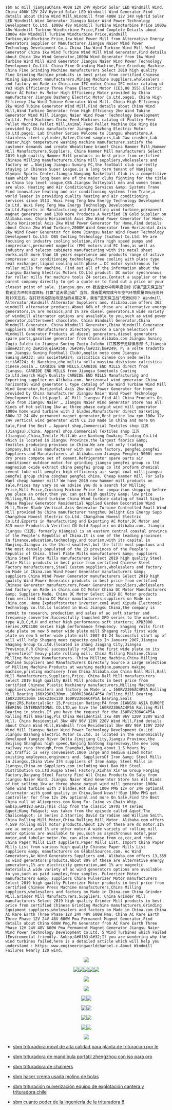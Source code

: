 
```
sbm ac mill jiangsuChina 400W 12V 24V Hybrid Solar LED Windmill Wind. China 400W 12V 24V Hybrid Solar LED Windmill Wind Generator,Find details about China Wind Mill,Windmill from 400W 12V 24V Hybrid Solar LED Windmill Wind Generator Jiangsu Naier Wind Power Technology Development Co.Ltd. 1000w 48v Windmill Turbine Windturbine Price 1000w 48v Windmill Turbine Windturbine Price,Find Complete Details about 1000w 48v Windmill Turbine Windturbine Price,Windmill Turbine,Windturbine Price,1kw Wind Power Mill from Alternative Energy Generators Supplier or Manufacturer Jiangsu Naier Wind Power Technology Development Co.… China 1kw Wind Turbine Wind Mill Wind Generator China 1kw Wind Turbine Wind Mill Wind Generator,Find details about China 1kw Wind Generator,1000W Wind Generator from 1kw Wind Turbine Wind Mill Wind Generator Jiangsu Naier Wind Power Technology Development Co.Ltd. China Fine Grinding Machine,Fine Grinding Machine. China Fine Grinding Machine manufacturers Select 2019 high quality Fine Grinding Machine products in best price from certified Chinese Mining Equipment manufacturers,Mining Machine suppliers,wholesalers and factory on Made in China.com IEC motor China IEC motor catalog of Ye3 High Efficiency Three Phase Electric Motor (IE3,80 355),Electric Motor AC Motor Hv Motor High Efficiency Motor provided by China manufacturer Jiangsu Dazhong Electric Motor Co.Ltd.page1. China High Effciency 2kw Wind Tubine Generator Wind Mill. China High Effciency 2kw Wind Tubine Generator Wind Mill,Find details about China Wind Mill,Wind Turbine Generator from High Effciency 2kw Wind Tubine Generator Wind Mill Jiangsu Naier Wind Power Technology Development Co.Ltd. Feed Machines China Feed Machines catalog of Poultry Feed Pellet Machine Pellet Mill,Animal Feed Pellet Machine Die Ring Die provided by China manufacturer Jiangsu Dazhong Electric Motor Co.Ltd.page1. Lab Crusher Series Welcome to Jiangsu Wheatstone,A stainless steel cylinder,Valve,Closed samplers,Lab Jaw crusher,Lab heater,high temperature washing machine manufacturer,satisfy the customer demands and create Wheatstone brand! China Hammer Mill,Hammer Mill Manufacturers,Suppliers. China Hammer Mill manufacturers Select 2019 high quality Hammer Mill products in best price from certified Chinese Milling manufacturers,China Mill suppliers,wholesalers and factory on … Nanjing Jiangsu Suning FC,the football club currently staying in Chinese Super League,is a long term tenant of Nanjing Olympic Sports Center.Jiangsu Nangang Basketball Club is a competitive team which has long been one of the major clubs fighting for the title in China top level league,CBA.Jiangsu Volleyball men and women teams are also. Heating and Air Conditioning Services &amp; Systems Trane Find innovative heating and air conditioning systems from Trane,a world leader in providing quality heating and air conditioning services since 1913. Wuxi Feng Teng New Energy Technology Development Co.Ltd. Wuxi Feng Teng New Energy Technology Development Co.Ltd.Experts in Manufacturing and Exporting wind turbine,permanent magnet generator and 1308 more Products.A Verified CN Gold Supplier on Alibaba.com. China Horizontal Axis 2kw Wind Power Generator for Home. China Horizontal Axis 2kw Wind Power Generator for Home,Find details about China 2kw Wind Turbine,2000W Wind Generator from Horizontal Axis 2kw Wind Power Generator for Home Jiangsu Naier Wind Power Technology Development Co.Ltd. DBS Cooling Technology (Suzhou) Co.Ltd. We are focusing on industry cooling solution,ultra high speed pumps and compressors,permanent magnetic (PM) motors and EC fans,as well as industry and telecom cabinets manufacturing with its metal sheet works.with more than 10 years experience and products range of active compressor air conditioning technology,free cooling with plate type heat exchanger,liquid cooling with phase … DC motor synchronous for roller mills for machine. Find out all of the information about the Jiangsu Dazhong Electric Motors CO.Ltd product: DC motor synchronous for roller mills for machine tools Z4 series.Contact a supplier or the parent company directly to get a quote or to find out a price or your closest point of sale. jiangsu.gov.cn 我省全力冲刺年度目标 打赢“蓝天保卫战” 我省全力冲刺年度目标 打赢“蓝天保卫战” 当前，我省距离完成今年空气环境质量目标任务只剩10天左右。在打好污染防治攻坚战的关键之年，我省“蓝天保卫战”成效如何？ Windmill Alternator,Windmill Alternator Suppliers and. Alibaba.com offers 362 windmill alternator products.About 66% of these are alternative energy generators,1% are mosaics,and 1% are diesel generators.A wide variety of windmill alternator options are available to you,such as wind power generator,bittersweet chocolate. China Windmill Generator,China Windmill Generator. China Windmill Generator,China Windmill Generator Suppliers and Manufacturers Directory Source a Large Selection of Windmill Generator Products at diesel generators,diesel generators spare parts,gasoline generator from China Alibaba.com Jiangsu Suning Zuqiu Julebu Lo Jiangsu Suning Zuqiu Julebu (江苏苏宁足球俱乐部 S,Jiāngsū Sūn&#237;ng Z&#250;qi&#250; J&#249;l&#232;b&#249; P; a volte tradotto con Jiangsu Suning Football Club),meglio noto come Jiangsu Suning,&#232; una societ&#224; calcistica cinese con sede nella citt&#224; di Nanchino,che milita nella massima divisione calcistica cinese,ossia … CARBIDE END MILLS,CARBIDE END MILLS direct from Jiangsu. CARBIDE END MILLS from Jiangsu Soodtools Coating Co.Ltd.Search High Quality CARBIDE END MILLS Manufacturing and Exporting supplier on Alibaba.com. horizontal wind generator China horizontal wind generator L type catalog of 1kw Wind Turbine Wind Mill Wind Generator,Horizontal Axis 2kw Wind Power Generator for Home provided by China manufacturer Jiangsu Naier Wind Power Technology Development Co.Ltd.page1. AC Mill Jiangsu Find All China Products On Sale from Jiangsu Naier … Jiangsu Naier Wind Generator Store has All Kinds of Hot selling 1kw ac three phase output wind mill generator 1000w home wind turbine with 3 blades,Manufacturer direct marketing 600w 12 24 48v permanent magnet generator,Best price low rpm 100w 12v 24v vertical wind generator with CE ISO made in China and more On Sale,Find the Best … Apparel shop,Commercial Textiles shop 江苏 (Jiangsu),China. Apparel shop,Commercial Textiles shop 江苏 (Jiangsu),China,Textile Mill.We are Nantong Dowking Trading Co.Ltd which is located in Jiangsu Province,the largest fabrics &amp; textiles producing province in China.We are not only trading company,but also manufacturer with our own factory. pengfei,pengfei Suppliers and Manufacturers at Alibaba.com Jiangsu Pengfei 5000t new dry press compete set of cement.Refrigerator spare parts air conditioner outdoor motor.for grinding jiangsu pengfei group co ltd magnesium oxide extract china pengfei group co ltd proform chemical cement tube mill pengfei high efficiency air swept coal mill jiangsu pengfei group china conghua pengfei china. Cheap Hammer Mill For Sale Want cheap hammer mill? We have 2019 new hammer mill products on sale.Prices may vary so we advise you do a search for Milling Price,Mill Price,Crushing Machine Price for comparison shopping before you place an order,then you can get high quality &amp; low price Milling,Mill… Wind turbine China Wind turbine catalog of Small Single Phase Maglev Generator Residential Applied Garden Decoration Wind Mill,Three Blade Vertical Axis Generator Turbine Controlled Small Wind Mill provided by China manufacturer Yangzhou Delight Eco Energy Supp Changzhou Honest Electric Co.Ltd. Changzhou Honest Electric Co.Ltd.Experts in Manufacturing and Exporting AC Motor,DC Motor and 815 more Products.A Verified CN Gold Supplier on Alibaba.com. Jiangsu Jiangsu (江苏; formerly Kiangsu) is an eastern central coastal province of the People's Republic of China.It is one of the leading provinces in finance,education,technology,and tourism,with its capital in Nanjing.Jiangsu is the third smallest,but the fifth most populous and the most densely populated of the 23 provinces of the People's Republic of China. Steel Plate Mills manufacturers &amp; suppliers China Steel Plate Mills manufacturers Select 2019 high quality Steel Plate Mills products in best price from certified Chinese Steel Factory manufacturers,Steel Custom suppliers,wholesalers and factory on Made in China.com Wind Power Generator manufacturers &amp; suppliers China Wind Power Generator manufacturers Select 2019 high quality Wind Power Generator products in best price from certified Chinese Generator manufacturers,Power Generator suppliers,wholesalers and factory on Made in China.com DC Motor China DC Motor Manufacturers &amp; Suppliers Made. China DC Motor Select 2019 DC Motor products from verified China DC Motor manufacturers,suppliers on Made in China.com. Home [xpdsoftstarter inverter.com] Wuxi Xipuda Electronic Technology co.ltd.is located in Wuxi Jiangsu China,the company is commit to research、production and sales of ac soft starter and frequency converter.Successfully launched XPD series to the market: type A,B,C,M,H and other high performance soft starters; XPD3000 series,XPD3100 series high performance frequency. Shagang rolls first wide plate on new 5 meter wide plate mill Shagang rolls first wide plate on new 5 meter wide plate mill 2007 01 24 Successful start up of mill will help Shagang meet capacity goals In January 2007,Jiangsu Shagang Group Co.Ltd.(located in Zhang Jiagang City,Jiangsu Province,P.R.China) successfully rolled the first wide plate on its “greenfield” heavy plate rolling mill. China Milling Machine,China Milling Machine Manufacturers. China Milling Machine,China Milling Machine Suppliers and Manufacturers Directory Source a Large Selection of Milling Machine Products at washing machine,pampers making machine,printing machinery from China Alibaba.com China Ball Mill,Ball Mill Manufacturers,Suppliers,Price. China Ball Mill manufacturers Select 2019 high quality Ball Mill products in best price from certified Chinese Plastic Machinery manufacturers,Milling Machine suppliers,wholesalers and factory on Made in … 160RV2306AC4P5A Rolling Mill Bearing 160X230X130mm. 160RV2306AC4P5A Rolling Mill Bearing 160X230X130mm 160x230x130 160RV2306AC4P5A bearing,Seals Type:2RS,Material:Gcr 15,Precision Rating:P4 from JIANGSU ASIA EUROPE BEARING INTERNATIONAL CO.LTD,we have the 160RV2306AC4P5A Rolling Mill Bearing in stocks.If you have the request for the 160RV2306AC4P5A Rolling Mill Bearing,Pls China Residential 3kw 48V 96V 120V 220V Wind Mill. China Residential 3kw 48V 96V 120V 220V Wind Mill,Find details about China Wind Mill,Windmill from Residential 3kw 48V 96V 120V 220V Wind Mill Jiangsu Naier Wind Power Technology Development Co.Ltd. Jiangsu Dazhong Electric Motor Co.Ltd. Is located in the economically developed Yangtze River Delta Jingjiang City,Jiangsu Province,the Beijing Shanghai high speed,Nanjing Nantong Expressway,the new long railway runs through,from Shanghai,Nanjing,about 1.5 hours by car,traffic is very convenient.1860 large and medium sized motor existing employees,engineers and. SuppliersOf Iron &amp; Steel Mills in Jiangsu,China View 374 suppliers of Iron &amp; Steel Mills in Jiangsu,China on Suppliers.com including Wuxi Bao Mit Steel Distribution Co.Ltd.Rugao Steel Factory,Xishan Xin'an Group Forging Factory,Danyang Steel Factory Find All China Products On Sale from Jiangsu Naier Wind. Jiangsu Naier Wind Generator Store has All Kinds of Hot selling 1kw ac three phase output wind mill generator 1000w home wind turbine with 3 blades,Hot sale 100w PMG 12v or 24v optional alternator with good quality in China,Good News!!!Buy 100w PMG get controller for free 12v 24v optional and more On Sale,Find the Best China null at Aliexpress.com Kung Fu: Caine vs Chain Whip &nbsp;&#0183;&#32;This clip from the classic 1970s TV series &quot;Kung Fu&quot; was taken from the episode called &quot;The Chalice&quot; in Series 2.Starring David Carradine and William Smith. China Rolling Mill Motor,China Rolling Mill Motor. Alibaba.com offers 4,589 rolling mill motor products.About 13% of these are dc motor,11% are ac motor,and 1% are other motor.A wide variety of rolling mill motor options are available to you,such as asynchronous motor,gear motor,and tubular motor.You can also choose from ce,ccc,and rohs. China Paper Mills List suppliers,Paper Mills List. Import China Paper Mills List from various high quality Chinese Paper Mills List suppliers &amp; manufacturers on GlobalSources.com. Ac Wind Generators,Ac Wind Generators Suppliers and. Alibaba.com offers 13,359 ac wind generators products.About 80% of these are alternative energy generators,1% are electricity generation,and 1% are magnetic materials.A wide variety of ac wind generators options are available to you,such as paid samples,free samples. Pulverizer Motor manufacturers &amp; suppliers China Pulverizer Motor manufacturers Select 2019 high quality Pulverizer Motor products in best price from certified Chinese Press Machine manufacturers,China Milling suppliers,wholesalers and factory on Made in China.com China Grinder Mill,Grinder Mill Manufacturers,Suppliers. China Grinder Mill manufacturers Select 2019 high quality Grinder Mill products in best price from certified Chinese Grinding Machine manufacturers,Grinding Equipment suppliers,wholesalers and factory on Made in China.com China AC Rare Earth Three Phase 12V 24V 48V 600W Pma. China AC Rare Earth Three Phase 12V 24V 48V 600W Pma Permanent Magnet Generator,Find details about China 600W Pmg,Pm Generator from AC Rare Earth Three Phase 12V 24V 48V 600W Pma Permanent Magnet Generator Jiangsu Naier Wind Power Technology Development Co.Ltd. 5 Wind Turbines which Failed (Enviromental friendly. &nbsp;&#0183;&#32;If you are wondering why the wind turbines failed,here is a detailed article which will help you understand : https: www.engineeringworldchannel.c.About Windmill Failures Nearly 120 wind. 
```

<div align="center">

<a href="https://es-crusher.shibang-china.com/github&k=sbm+ac+mill+jiangsu"><img src="https://static.shibang-china.com/es/crusher/logo.jpg"></a>

<a href="https://es-crusher.shibang-china.com/github&k=sbm+ac+mill+jiangsu"><img src="https://static.shibang-china.com/es/crusher/index.jpg"></a><a href="https://es-crusher.shibang-china.com/material.htmlgithub&k=sbm+ac+mill+jiangsu"><img src="https://static.shibang-china.com/es/crusher/material.jpg"></a><a href="https://es-crusher.shibang-china.com/application.htmlgithub&k=sbm+ac+mill+jiangsu"><img src="https://static.shibang-china.com/es/crusher/application.jpg"></a><a href="https://es-crusher.shibang-china.com/aboutus.htmlgithub&k=sbm+ac+mill+jiangsu"><img src="https://static.shibang-china.com/es/crusher/aboutus.jpg"></a><a href="https://es-crusher.shibang-china.com/contact.htmlgithub&k=sbm+ac+mill+jiangsu"><img src="https://static.shibang-china.com/es/crusher/contact.jpg"></a>

<a href="https://es-crusher.shibang-china.com/github&k=sbm+ac+mill+jiangsu"><img src="https://static.shibang-china.com/es/crusher/banner.jpg"></a>

<a href="https://swt.shibang-china.com/github&k=sbm+ac+mill+jiangsu"><img src="https://static.shibang-china.com/es/crusher/text.jpg"></a>

<a href="https://swt.shibang-china.com/github&k=sbm+ac+mill+jiangsu"><img src="https://static.shibang-china.com/es/crusher/chat.jpg"></a><a href="https://es-crusher.shibang-china.com/contact.htmlgithub&k=sbm+ac+mill+jiangsu"><img src="https://static.shibang-china.com/es/crusher/message.jpg"></a>

<a href="https://es-crusher.shibang-china.com/products/pe.htmlgithub&k=sbm+ac+mill+jiangsu"><img src="https://static.shibang-china.com/es/crusher/pe.jpg"></a><a href="https://es-crusher.shibang-china.com/products/pf.htmlgithub&k=sbm+ac+mill+jiangsu"><img src="https://static.shibang-china.com/es/crusher/pf.jpg"></a>

<a href="https://es-crusher.shibang-china.com/products/hpt.htmlgithub&k=sbm+ac+mill+jiangsu"><img src="https://static.shibang-china.com/es/crusher/hpt.jpg"></a><a href="https://es-crusher.shibang-china.com/products/vsi.htmlgithub&k=sbm+ac+mill+jiangsu"><img src="https://static.shibang-china.com/es/crusher/vsi.jpg"></a>

<a href="https://es-crusher.shibang-china.com/products/klv.htmlgithub&k=sbm+ac+mill+jiangsu"><img src="https://static.shibang-china.com/es/crusher/klv.jpg"></a><a href="https://es-crusher.shibang-china.com/products/portable.htmlgithub&k=sbm+ac+mill+jiangsu"><img src="https://static.shibang-china.com/es/crusher/portable.jpg"></a>

<a href="https://swt.shibang-china.com/github&k=sbm+ac+mill+jiangsu"><img src="https://static.shibang-china.com/es/crusher/case.jpg"></a>

</div>


* [sbm trituradora móvil de alta calidad para planta de trituración por le](sbm%20trituradora%20m%C3%B3vil%20de%20alta%20calidad%20para%20planta%20de%20trituraci%C3%B3n%20por%20le.md)

* [sbm trituradora de mandíbula portátil zhengzhou con iso para oro](sbm%20trituradora%20de%20mand%C3%ADbula%20port%C3%A1til%20zhengzhou%20con%20iso%20para%20oro.md)

* [sbm trituradora de chalmers](sbm%20trituradora%20de%20chalmers.md)

* [sbm hacer crema usada molino de bolas](sbm%20hacer%20crema%20usada%20molino%20de%20bolas.md)

* [sbm trituración pulverización equipo de explotación cantera y trituradora chile](sbm%20trituraci%C3%B3n%20pulverizaci%C3%B3n%20equipo%20de%20explotaci%C3%B3n%20cantera%20y%20trituradora%20chile.md)

* [sbm cuánto poder de la ingeniería de la trituradora 8](sbm%20cu%C3%A1nto%20poder%20de%20la%20ingenier%C3%ADa%20de%20la%20trituradora%208.md)